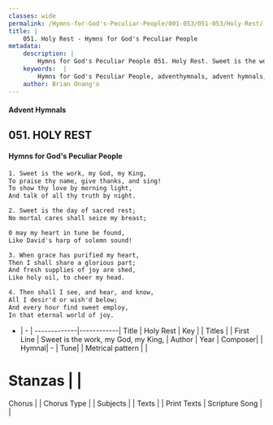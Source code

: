 ```yaml
---
classes: wide
permalink: /Hymns-for-God's-Peculiar-People/001-053/051-053/Holy-Rest/
title: |
    051. Holy Rest - Hymns for God's Peculiar People
metadata:
    description: |
        Hymns for God's Peculiar People 051. Holy Rest. Sweet is the work, my God, my King, To praise thy name, give thanks, and sing! To show thy love by morning light, And talk of all thy truth by night.  
    keywords:  |
        Hymns for God's Peculiar People, adventhymnals, advent hymnals, Holy Rest, Sweet is the work, my God, my King,. 
    author: Brian Onang'o
---
```

#### Advent Hymnals
## 051. HOLY REST
####  Hymns for God's Peculiar People
```txt
1. Sweet is the work, my God, my King,
To praise thy name, give thanks, and sing!
To show thy love by morning light,
And talk of all thy truth by night.

2. Sweet is the day of sacred rest;
No mortal cares shall seize my breast;

0 may my heart in tune be found,
Like David's harp of solemn sound!

3. When grace has purified my heart,
Then I shall share a glorious part;
And fresh supplies of joy are shed,
Like holy oil, to cheer my head.

4. Then shall I see, and hear, and know,
All I desir'd or wish'd below;
And every hour find sweet employ,
In that eternal world of joy.


```
- |   -  |
-------------|------------|
Title | Holy Rest |
Key |  |
Titles |  |
First Line | Sweet is the work, my God, my King, |
Author | 
Year | 
Composer|  |
Hymnal|  - |
Tune|  |
Metrical pattern | |
# Stanzas |  |
Chorus |  |
Chorus Type |  |
Subjects |  |
Texts |  |
Print Texts | 
Scripture Song |  |
    
